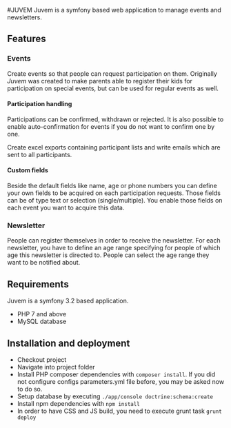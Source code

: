 #JUVEM
Juvem is a symfony based web application to manage events and newsletters. 

## Features

### Events
Create events so that people can request participation on them. Originally *Juvem* was created to make parents able to register their kids for participation on special events, but can be used for regular events as well.

#### Participation handling 
Participations can be confirmed, withdrawn or rejected. It is also possible to enable auto-confirmation for events if you do not want to confirm one by one.
 
Create excel exports containing participant lists and write emails which are sent to all participants.  

#### Custom fields
Beside the default fields like name, age or phone numbers you can define your own fields to be acquired on each participation requests. Those fields can be of type text or selection (single/multiple). You enable those fields on each event you want to acquire this data.

### Newsletter
People can register themselves in order to receive the newsletter. For each newsletter, you have to define an age range specifying for people of which age this newsletter is directed to. People can select the age range they want to be notified about.

## Requirements
Juvem is a symfony 3.2 based application.
 
* PHP 7 and above
* MySQL database

## Installation and deployment
* Checkout project
* Navigate into project folder
* Install PHP composer dependencies with `composer install`. If you did not configure configs parameters.yml file before, you may be asked now to do so.
* Setup database by executing `./app/console doctrine:schema:create`
* Install npm dependencies with `npm install`
* In order to have CSS and JS build, you need to execute grunt task `grunt deploy`

